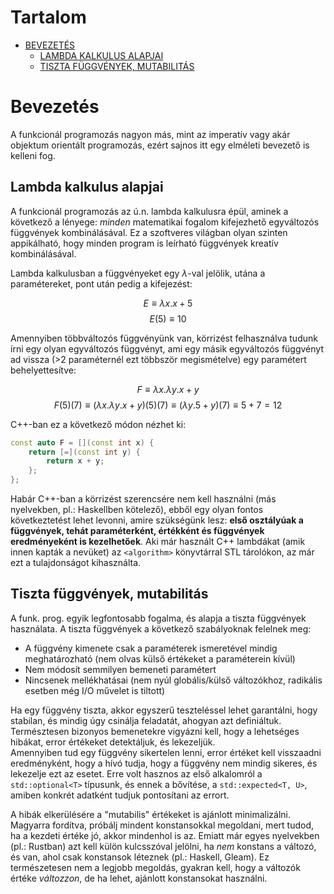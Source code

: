 # Tartalom

- [BEVEZETÉS](#bevezetés)
  - [LAMBDA KALKULUS ALAPJAI](#lambda-kalkulus-alapjai)
  - [TISZTA FÜGGVÉNYEK, MUTABILITÁS](#tiszta-függvények-mutabilitás)

# Bevezetés

A funkcionál programozás nagyon más, mint az imperatív vagy akár objektum orientált programozás, ezért sajnos itt egy elméleti bevezető is kelleni fog.

## Lambda kalkulus alapjai

A funkcionál programozás az ú.n. lambda kalkulusra épül, aminek a következő a lényege: *minden* matematikai fogalom kifejezhető egyváltozós függvények kombinálásával. Ez a szoftveres világban olyan szinten appikálható, hogy minden program is leírható függvények kreatív kombinálásával.

Lambda kalkulusban a függvényeket egy $\lambda$-val jelölik, utána a paramétereket, pont után pedig a kifejezést:

$$ E \equiv \lambda x .x+5$$
$$ E(5) \equiv 10 $$

Amennyiben többváltozós függvényünk van, körrizést felhasználva tudunk írni egy olyan egyváltozós függvényt, ami egy másik egyváltozós függvényt ad vissza (>2 paraméternél ezt többször megismételve) egy paramétert behelyettesítve:

$$ F \equiv \lambda x.\lambda y.x+y$$
$$ F(5)(7) \equiv (\lambda x. \lambda y. x + y)(5)(7) \equiv (\lambda y . 5 + y)(7) \equiv 5 + 7 = 12 $$

C++-ban ez a következő módon nézhet ki:

~~~C++
const auto F = [](const int x) {
    return [=](const int y) {
        return x + y;
    };
};
~~~

Habár C++-ban a körrizést szerencsére nem kell használni (más nyelvekben, pl.: Haskellben kötelező), ebből egy olyan fontos következtetést lehet levonni, amire szükségünk lesz: **első osztályúak a függvények, tehát paraméterként, értékként és függvények eredményeként is kezelhetőek**. Aki már használt C++ lambdákat (amik innen kapták a nevüket) az `<algorithm>` könyvtárral STL tárolókon, az már ezt a tulajdonságot kihasználta.

## Tiszta függvények, mutabilitás

A funk. prog. egyik legfontosabb fogalma, és alapja a tiszta függvények használata. A tiszta függvények a következő szabályoknak felelnek meg:

- A függvény kimenete csak a paraméterek ismeretével mindig meghatározható (nem olvas külső értékeket a paraméterein kívül)
- Nem módosít semmilyen bemeneti paramétert
- Nincsenek mellékhatásai (nem nyúl globális/külső változókhoz, radikális esetben még I/O művelet is tiltott)

Ha egy függvény tiszta, akkor egyszerű teszteléssel lehet garantálni, hogy stabilan, és mindig úgy csinálja feladatát, ahogyan azt definiáltuk. Természtesen bizonyos bemenetekre vigyázni kell, hogy a lehetséges hibákat, error értékeket detektáljuk, és lekezeljük.  
Amennyiben tud egy függvény sikertelen lenni, error értéket kell visszaadni eredményként, hogy a hívó tudja, hogy a függvény nem mindig sikeres, és lekezelje ezt az esetet. Erre volt hasznos az első alkalomról a `std::optional<T>` típusunk, és ennek a bővítése, a `std::expected<T, U>`, amiben konkrét adatként tudjuk pontosítani az errort.

A hibák elkerülésére a "mutabilis" értékeket is ajánlott minimalizálni. Magyarra fordítva, próbálj mindent konstansokkal megoldani, mert tudod, ha a kezdeti értéke jó, akkor mindenhol is az. Emiatt már egyes nyelvekben (pl.: Rustban) azt kell külön kulcsszóval jelölni, ha *nem* konstans a változó, és van, ahol csak konstansok léteznek (pl.: Haskell, Gleam). Ez természetesen nem a legjobb megoldás, gyakran kell, hogy a változók értéke *változzon*, de ha lehet, ajánlott konstansokat használni.
